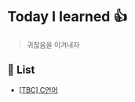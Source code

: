 # Today I learned :thumbsup:
> 귀찮음을 이겨내자

## :book: List 
- [[TBC] C언어](https://github.com/Zamoca42/TIL/blob/55a83cc5be40f9c2ed5179d2327115dcc8f432ec/TBC/README.md)

